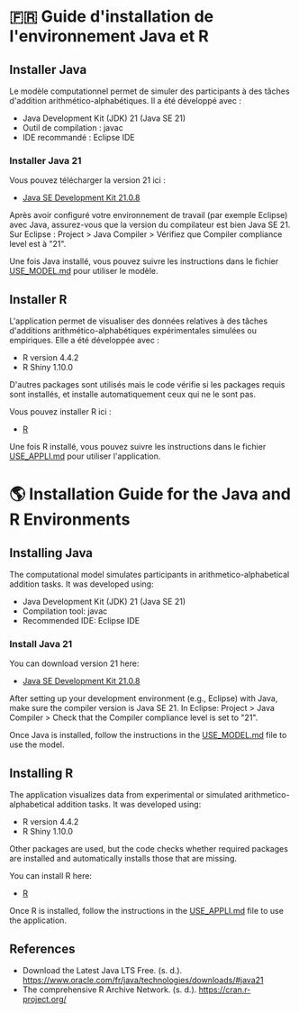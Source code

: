 # 🇫🇷 Guide d'installation de l'environnement Java et R

## Installer Java
Le modèle computationnel permet de simuler des participants à des tâches d'addition arithmético-alphabétiques. Il a été développé avec : 
- Java Development Kit (JDK) 21 (Java SE 21)
- Outil de compilation : javac
- IDE recommandé : Eclipse IDE

### Installer Java 21

Vous pouvez télécharger la version 21 ici :

- [Java SE Development Kit 21.0.8](https://www.oracle.com/fr/java/technologies/downloads/#java21)

Après avoir configuré votre environnement de travail (par exemple Eclipse) avec Java, assurez-vous que la version du compilateur est bien Java SE 21. Sur Eclipse : Project > Java Compiler > Vérifiez que Compiler compliance level est à "21".

Une fois Java installé, vous pouvez suivre les instructions dans le fichier [USE_MODEL.md](./USE_MODEL.md) pour utiliser le modèle.

## Installer R
L'application permet de visualiser des données relatives à des tâches d'additions arithmético-alphabétiques expérimentales simulées ou empiriques. Elle a été développée avec :

- R version 4.4.2
- R Shiny 1.10.0

D'autres packages sont utilisés mais le code vérifie si les packages requis sont installés, et installe automatiquement ceux qui ne le sont pas.

Vous pouvez installer R ici :
  
- [R](https://cran.r-project.org/)

Une fois R installé, vous pouvez suivre les instructions dans le fichier [USE_APPLI.md](./USE_APPLI.md) pour utiliser l'application.

# 🌎 Installation Guide for the Java and R Environments

## Installing Java
The computational model simulates participants in arithmetico-alphabetical addition tasks. It was developed using:  
- Java Development Kit (JDK) 21 (Java SE 21)  
- Compilation tool: javac  
- Recommended IDE: Eclipse IDE

### Install Java 21

You can download version 21 here:

- [Java SE Development Kit 21.0.8](https://www.oracle.com/fr/java/technologies/downloads/#java21)

After setting up your development environment (e.g., Eclipse) with Java, make sure the compiler version is Java SE 21. In Eclipse: Project > Java Compiler > Check that the Compiler compliance level is set to "21".

Once Java is installed, follow the instructions in the [USE_MODEL.md](./USE_MODEL.md) file to use the model.

## Installing R
The application visualizes data from experimental or simulated arithmetico-alphabetical addition tasks. It was developed using:

- R version 4.4.2  
- R Shiny 1.10.0

Other packages are used, but the code checks whether required packages are installed and automatically installs those that are missing.

You can install R here:

- [R](https://cran.r-project.org/)

Once R is installed, follow the instructions in the [USE_APPLI.md](./USE_APPLI.md) file to use the application.


## References
- Download the Latest Java LTS Free. (s. d.). https://www.oracle.com/fr/java/technologies/downloads/#java21
- The comprehensive R Archive Network. (s. d.). https://cran.r-project.org/

